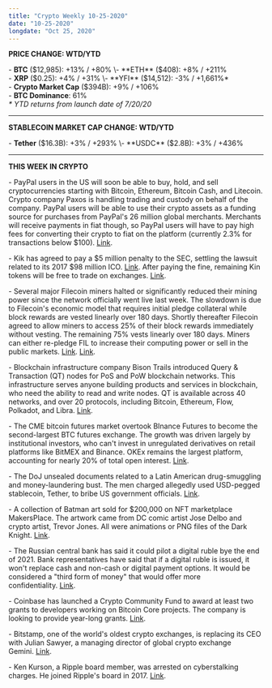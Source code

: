 ```yaml
---
title: "Crypto Weekly 10-25-2020"
date: "10-25-2020"
longdate: "Oct 25, 2020"
---
```


**PRICE CHANGE: WTD/YTD**

\- **BTC** ($12,985): +13% / +80%  
\- **ETH** ($408): +8% / +211%  
\- **XRP** ($0.25): +4% / +31%  
\- **YFI** ($14,512): -3% / +1,661%\*  
\- **Crypto Market Cap** ($394B): +9% / +106%   
\- **BTC Dominance**: 61%  
*\* YTD returns from launch date of 7/20/20*



---

**STABLECOIN MARKET CAP CHANGE: WTD/YTD**

\- **Tether** ($16.3B): +3% / +293%  
\- **USDC** ($2.8B): +3% / +436%



---

**THIS WEEK IN CRYPTO**

\- PayPal users in the US will soon be able to buy, hold, and sell cryptocurrencies starting with Bitcoin, Ethereum, Bitcoin Cash, and Litecoin. Crypto company Paxos is handling trading and custody on behalf of the company. PayPal users will be able to use their crypto assets as a funding source for purchases from PayPal's 26 million global merchants. Merchants will receive payments in fiat though, so PayPal users will have to pay high fees for converting their crypto to fiat on the platform (currently 2.3% for transactions below $100). [Link](https://techcrunch.com/2020/10/21/paypal-to-let-you-buy-and-sell-cryptocurrencies-in-the-us/).   
  
\- Kik has agreed to pay a $5 million penalty to the SEC, settling the lawsuit related to its 2017 $98 million ICO. [Link](https://betakit.com/kik-sec-propose-joint-settlement-5-million-penalty/). After paying the fine, remaining Kin tokens will be free to trade on exchanges. [Link](https://decrypt.co/46065/kik-sees-open-path-for-kin-exchange-listing-following-sec-settlement).   
  
\- Several major Filecoin miners halted or significantly reduced their mining power since the network officially went live last week. The slowdown is due to Filecoin's economic model that requires initial pledge collateral while block rewards are vested linearly over 180 days. Shortly thereafter Filecoin agreed to allow miners to access 25% of their block rewards immediately without vesting. The remaining 75% vests linearly over 180 days. Miners can either re-pledge FIL to increase their computing power or sell in the public markets. [Link](https://www.theblockcrypto.com/post/81997/filecoin-miner-upgrade-block-rewards). [Link](https://www.theblockcrypto.com/post/81610/filecoin-miners-growth-economic-model).   
  
\- Blockchain infrastructure company Bison Trails introduced Query & Transaction (QT) nodes for PoS and PoW blockchain networks. This infrastructure serves anyone building products and services in blockchain, who need the ability to read and write nodes. QT is available across 40 networks, and over 20 protocols, including Bitcoin, Ethereum, Flow, Polkadot, and Libra. [Link](https://bisontrails.co/introducing-qt-connect-to-blockchain-data/).   
  
\- The CME bitcoin futures market overtook BInance Futures to become the second-largest BTC futures exchange. The growth was driven largely by institutional investors, who can't invest in unregulated derivatives on retail platforms like BitMEX and Binance. OKEx remains the largest platform, accounting for nearly 20% of total open interest. [Link](https://www.coindesk.com/cmes-rise-in-bitcoin-futures-rankings-signals-growing-institutional-interest).    
  
\- The DoJ unsealed documents related to a Latin American drug-smuggling and money-laundering bust. The men charged allegedly used USD-pegged stablecoin, Tether, to bribe US government officials. [Link](https://decrypt.co/45338/tether-stablecoin-drug-cartel-money-smugglers-doj).   
  
\- A collection of Batman art sold for $200,000 on NFT marketplace MakersPlace. The artwork came from DC comic artist Jose Delbo and crypto artist, Trevor Jones. All were animations or PNG files of the Dark Knight. [Link](https://decrypt.co/45406/rare-batman-nft-art-raises-200000-in-sale-led-by-mysterious-collector).   
  
\- The Russian central bank has said it could pilot a digital ruble bye the end of 2021. Bank representatives have said that if a digital ruble is issued, it won't replace cash and non-cash or digital payment options. It would be considered a "third form of money" that would offer more confidentiality. [Link](https://www.theblockcrypto.com/linked/82199/russia-pilot-digital-ruble-2021-central-bank-digital-currency).   
  
\- Coinbase has launched a Crypto Community Fund to award at least two grants to developers working on Bitcoin Core projects. The company is looking to provide year-long grants. [Link](https://decrypt.co/45212/coinbase-support-bitcoin-developers-community-fund).   
  
\- Bitstamp, one of the world's oldest crypto exchanges, is replacing its CEO with Julian Sawyer, a managing director of global crypto exchange Gemini. [Link](https://cointelegraph.com/news/gemini-exec-to-join-bitstamp-crypto-exchange-as-new-ceo).   
  
\- Ken Kurson, a Ripple board member, was arrested on cyberstalking charges. He joined Ripple's board in 2017. [Link](https://decrypt.co/46135/ripple-board-member-trump-associate-arrested).